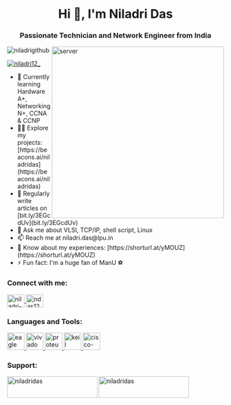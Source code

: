 <h1 align="center">Hi 👋, I'm Niladri Das</h1>
<h3 align="center">Passionate Technician and Network Engineer from India</h3>

<img align="right" alt="server" width="400" src="https://www.arcgis.com/sharing/rest/content/items/a21d93abf29d4b6990370cfcba143cd9/info/thumbnail/ago_downloaded.gif?w=800">

<p align="left"> 
  <img src="https://komarev.com/ghpvc/?username=niladrigithub&label=Profile%20views&color=0e75b6&style=flat" alt="niladrigithub" /> 
</p>

<p align="left"> 
  <a href="https://twitter.com/niladri12_" target="blank">
    <img src="https://img.shields.io/twitter/follow/niladri12_?logo=twitter&style=for-the-badge" alt="niladri12_" />
  </a>
</p>

<ul>
  <li>🌱 Currently learning Hardware A+, Networking N+, CCNA & CCNP</li>
  <li>👨‍💻 Explore my projects: [https://beacons.ai/niladridas](https://beacons.ai/niladridas)</li>
  <li>📝 Regularly write articles on [bit.ly/3EGcdUv](bit.ly/3EGcdUv)</li>
  <li>💬 Ask me about VLSI, TCP/IP, shell script, Linux</li>
  <li>📫 Reach me at niladri.das@lpu.in</li>
  <li>📄 Know about my experiences: [https://shorturl.at/yMOUZ](https://shorturl.at/yMOUZ)</li>
  <li>⚡ Fun fact: I'm a huge fan of ManU ⚽️</li>
</ul>

<h3 align="left">Connect with me:</h3>
<p align="left">
  <a href="https://codepen.io/niladri-das" target="blank">
    <img align="center" src="https://raw.githubusercontent.com/rahuldkjain/github-profile-readme-generator/master/src/images/icons/Social/codepen.svg" alt="niladri-das" height="30" width="40" />
  </a>
  <!-- ... other social media links ... -->
  <a href="https://www.hackerrank.com/ndas1262000" target="blank">
    <img align="center" src="https://raw.githubusercontent.com/rahuldkjain/github-profile-readme-generator/master/src/images/icons/Social/hackerrank.svg" alt="ndas1262000" height="30" width="40" />
  </a>
  <!-- ... more social media links ... -->
</p>

<h3 align="left">Languages and Tools:</h3>
<p align="left">
  <!-- ... existing logos ... -->
  <a href="https://www.autodesk.com/products/eagle/" target="_blank" rel="noreferrer"> 
    <img src="https://www.vectorlogo.zone/logos/autodesk/autodesk-icon.svg" alt="eagle" width="40" height="40"/>
  </a>
  <a href="https://www.xilinx.com/products/design-tools/vivado.html" target="_blank" rel="noreferrer"> 
    <img src="https://www.vectorlogo.zone/logos/xilinx/xilinx-icon.svg" alt="vivado" width="40" height="40"/>
  </a>
  <a href="https://www.labcenter.com/" target="_blank" rel="noreferrer"> 
    <img src="https://www.vectorlogo.zone/logos/labcenter/labcenter-icon.svg" alt="proteus" width="40" height="40"/>
  </a>
  <a href="https://www.keil.com/" target="_blank" rel="noreferrer"> 
    <img src="https://www.vectorlogo.zone/logos/arm/arm-icon.svg" alt="keil" width="40" height="40"/>
  </a>
  <a href="https://www.netacad.com/courses/packet-tracer" target="_blank" rel="noreferrer"> 
    <img src="https://www.vectorlogo.zone/logos/cisco/cisco-icon.svg" alt="cisco-packet-tracer" width="40" height="40"/>
  </a>
</p>


<h3 align="left">Support:</h3>
<p>
  <a href="https://www.buymeacoffee.com/niladridas"> 
    <img align="left" src="https://cdn.buymeacoffee.com/buttons/v2/default-yellow.png" height="50" width="210" alt="niladridas" />
  </a>
  <a href="https://ko-fi.com/niladridas"> 
    <img align="left" src="https://cdn.ko-fi.com/cdn/kofi3.png?v=3" height="50" width="210" alt="niladridas" />
  </a>
</p>
